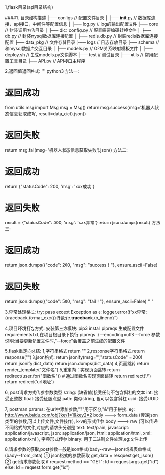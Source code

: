1,flask目录(api目录结构)

####1. 目录结构描述 
├──  configs               // 配置文件目录
│    ├──  __init__.py        // 数据库连接，api接口，中间件等配置信息
│    ├──  log.py             // log的输出配置文件
├──  core                  // 封装调用方法目录
│    ├──  dict_config.py     // 配置需要编码转换文件
│    ├──  db.py              // 封装mysql数据库连接配置
│    ├──  redis_db.py        // 封装redis数据库连接配置
├──  data_pkg              // 文件存储目录
├──  logs                  // 日志存放目录
├──  schema                // 和mysql数据库交互目录
│    ├──  models.py          // ORM关系映射模板文件
│    ├──  deploy.sh          // 生成models.py文件脚本
├──  test                  // 测试目录
├──  utils                 // 常用配置工具目录
├──  API.py                // API接口主程序

2,返回值返回格式:
'''
python3
方法一:
# 返回成功
from utils.msg import Msg
msg = Msg()
return msg.success(msg='机器人状态信息获取成功', result=data_dict).json()
# 返回失败
return msg.fail(msg='机器人状态信息获取失败').json()
方法二:
# 返回成功
return {"statusCode": 200, 'msg': 'xxx成功'}
# 返回失败
result = {"statusCode": 500, 'msg': 'xxx异常'}
return json.dumps(result)
方法三:
# 返回成功
return json.dumps({"code": 200, "msg": "success！"}, ensure_ascii=False)
# 返回失败
return json.dumps({"code": 500, "msg": "fail！"}, ensure_ascii=False)
''''

3,异常处理格式:
try:
    pass
except Exception as e:
    logger.error(f"xx异常:{traceback.format_exc()}行数:{e.__traceback__.tb_lineno}")

4,项目环境打包方式:
安装第三方模块:
    pip3 install pipreqs
生成配置文件requirements.txt,在项目根目录下执行
    pipreqs ./ --encoding=utf8 --force
参数说明:当要更新配置文件时,"--force"会覆盖之前生成的配置文件

5,flask重定向总结: 
    1,字符串格式
        return ""
    2,response字符串格式
        return response("")
    3,json格式:
        return jsonify(msg="","statusCode" = 200) 	 
        return jsonify(dict_data)
        return json.dumps(dict_data)
    4,页面跳转
        return render_template("文件名")
    5,重定向：实现页面跳转
        return redirect(user_for("函数名"))	# 通过函数名实现页面跳转
        return redirect('/')
        return redirect('url地址')

6, post请求方式传参参数类型
    string: (缺省值)接受任何不包含斜杠的文本
    int: 接受正整数
    float: 接受征服点型
    path: 类似string, 但可以包含斜杠
    uuid: 接受UUID

7, postman
    params: 在url中添加参数,"?"用于区分,"&"用于拼接.  eg: http://www.baidu.com/obj?key1=1&key2=2
    body ---> form_data (传递json类型的参数,可以上传文件,文件操作), k-v的形式传参
    body ---> raw (可以传递不同格式的文件,对应的请求头分别是
                    text: text/plain,
                    javascript: application/javascript,
                    json: application/json,
                    html: application/html,
                    xml: application/xml
                ), 字典形式传参
    binary: 用于二进制文件处理,eg:文件上传

8,请求参数的获取,post参数一般是json格式(bady--raw--json)或者表单格式(bady--from_data)
    ① json格式的参数获取
        get_data = resquest.get_json()
    ② get请求参数获取
         if request.method == "GET":
            Id = request.args.get("id")
         else:
            Id = request.form.get("id")
